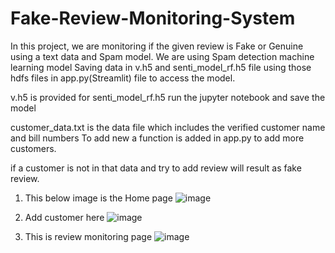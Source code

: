# Fake-Review-Monitoring-System
In this project, we are monitoring if the given review is Fake or Genuine using a text data and Spam model.
We are using Spam detection machine learning model 
Saving data in v.h5 and senti_model_rf.h5 file using those hdfs files in app.py(Streamlit) file to access the model.

v.h5 is provided for senti_model_rf.h5 run the jupyter notebook and save the model 

customer_data.txt is the data file which includes the verified customer name and bill numbers
To add new a function is added in app.py to add more customers.

if a customer is not in that data and try to add review will result as fake review.

1. This below image is the Home page
![image](https://github.com/user-attachments/assets/a4c86b9c-00ae-4e69-a1c7-02b8bdd465c7)

2. Add customer here
![image](https://github.com/user-attachments/assets/b0c184eb-9590-46c3-9abd-0d86f155898c)

3. This is review monitoring page
![image](https://github.com/user-attachments/assets/20b75978-20de-436b-8d3b-36843660d9ab)
